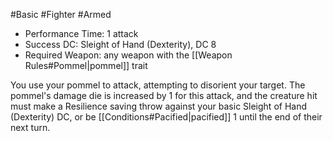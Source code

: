 #Basic #Fighter #Armed
 
- Performance Time: 1 attack
- Success DC: Sleight of Hand (Dexterity), DC 8
- Required Weapon: any weapon with the [[Weapon Rules#Pommel|pommel]] trait
 
You use your pommel to attack, attempting to disorient your target. The pommel's damage die is increased by 1 for this attack, and the creature hit must make a Resilience saving throw against your basic Sleight of Hand (Dexterity) DC, or be [[Conditions#Pacified|pacified]] 1 until the end of their next turn.